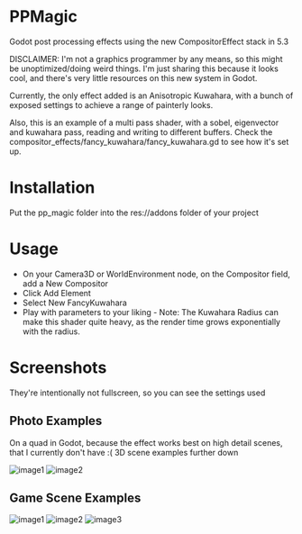 # PPMagic
Godot post processing effects using the new CompositorEffect stack in 5.3

DISCLAIMER: I'm not a graphics programmer by any means, so this might be unoptimized/doing weird things. I'm just sharing this because it looks cool, and there's very little resources on this new system in Godot.

Currently, the only effect added is an Anisotropic Kuwahara, with a bunch of exposed settings to achieve a range of painterly looks.

Also, this is an example of a multi pass shader, with a sobel, eigenvector and kuwahara pass, reading and writing to different buffers. Check the compositor_effects/fancy_kuwahara/fancy_kuwahara.gd to see how it's set up.

# Installation
Put the pp_magic folder into the res://addons folder of your project
# Usage
* On your Camera3D or WorldEnvironment node, on the Compositor field, add a New Compositor
* Click Add Element
* Select New FancyKuwahara
* Play with parameters to your liking - Note: The Kuwahara Radius can make this shader quite heavy, as the render time grows exponentially with the radius.
# Screenshots
They're intentionally not fullscreen, so you can see the settings used
## Photo Examples 
On a quad in Godot, because the effect works best on high detail scenes, that I currently don't have :( 3D scene examples further down

![image1](https://i.ibb.co/bm5Jcgf/photo4.png)
![image2](https://i.ibb.co/L1y5LMp/photo1.png)
## Game Scene Examples
![image1](https://i.ibb.co/bPgLMd5/spaceship-high-alpha1.png)
![image2](https://i.ibb.co/718m2wc/spaceship-low-alpha1.png)
![image3](https://i.ibb.co/WGyYWvf/spaceship-high-alpha2.png)
